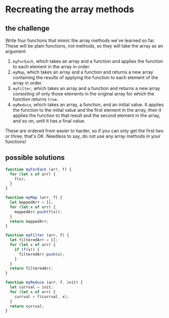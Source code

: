 # Recreating the array methods

## the challenge

Write four functions that mimic the array methods we've learned so far. These will be plain functions, not methods, so they will take the array as an argument.

1. `myForEach`, which takes an array and a function and applies the function to each element in the array in order.
2. `myMap`, which takes an array and a function and returns a new array containing the results of applying the function to each element of the array in order.
3. `myFilter`, which takes an array and a function and returns a new array consisting of only those elements in the original array for which the function returns `true`.
4. `myReduce`, which takes an array, a function, and an initial value. It applies the function to the initial value and the first element in the array, then it applies the function to that result and the second element in the array, and so on, until it has a final value.

These are ordered from easier to harder, so if you can only get the first two or three, that's OK. Needless to say, do not use any array methods in your functions!


## possible solutions

```js
function myForEach (arr, f) {
  for (let x of arr) {
    f(x);
  }
}

function myMap (arr, f) {
  let mappedArr = [];
  for (let x of arr) {
    mappedArr.push(f(x));
  }
  return mappedArr;
}

function myFilter (arr, f) {
  let filteredArr = [];
  for (let x of arr) {
    if (f(x)) {
      filteredArr.push(x);
    }
  }
  return filteredArr;
}

function myReduce (arr, f, init) {
  let currval = init;
  for (let x of arr) {
    currval = f(currval, x);
  }
  return currval;
}
```